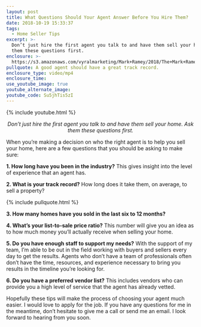 ```yaml
---
layout: post
title: What Questions Should Your Agent Answer Before You Hire Them?
date: 2018-10-19 15:33:37
tags:
  - Home Seller Tips
excerpt: >-
  Don’t just hire the first agent you talk to and have them sell your home. Ask
  them these questions first.
enclosure: >-
  https://s3.amazonaws.com/vyralmarketing/Mark+Ramey/2018/The+Mark+Ramey+Group-+questions+to+ask+your+agent.mp4
pullquote: A good agent should have a great track record.
enclosure_type: video/mp4
enclosure_time:
use_youtube_image: true
youtube_alternate_image:
youtube_code: Su5jhTis5zI
---
```


{% include youtube.html %}

<p style="text-align: center;"><em>Don’t just hire the first agent you talk to and have them sell your home. Ask them these questions first.</em></p>

When you’re making a decision on who the right agent is to help you sell your home, here are a few questions that you should be asking to make sure:

**1. How long have you been in the industry?** This gives insight into the level of experience that an agent has.

**2. What is your track record?** How long does it take them, on average, to sell a property?

{% include pullquote.html %}

**3. How many homes have you sold in the last six to 12 months?**

**4. What’s your list-to-sale price ratio?** This number will give you an idea as to how much money you’ll actually receive when selling your home.

**5. Do you have enough staff to support my needs?** With the support of my team, I’m able to be out in the field working with buyers and sellers every day to get the results. Agents who don’t have a team of professionals often don’t have the time, resources, and experience necessary to bring you results in the timeline you’re looking for.

**6. Do you have a preferred vendor list?** This includes vendors who can provide you a high level of service that the agent has already vetted.

Hopefully these tips will make the process of choosing your agent much easier. I would love to apply for the job. If you have any questions for me in the meantime, don’t hesitate to give me a call or send me an email. I look forward to hearing from you soon.
